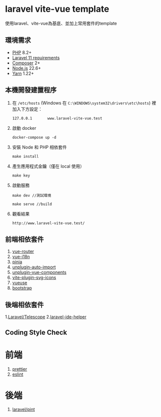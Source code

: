 # laravel vite-vue template

使用laravel、vite-vue為基底、並加上常用套件的template

## 環境需求

-   [PHP](http://php.net/) 8.2+
-   [Laravel 11 requirements](https://laravel.com/docs/11.x/deployment#server-requirements)
-   [Composer](https://getcomposer.org/) 2+
-   [Node.js](https://nodejs.org/en/download/) 22.6+
-   [Yarn](https://classic.yarnpkg.com/lang/en/docs/install/) 1.22+

## 本機開發建置程序

1. 在 `/etc/hosts` (Windows 在 `C:\WINDOWS\system32\drivers\etc\hosts`) 裡加入下方設定：
    ```
    127.0.0.1       www.laravel-vite-vue.test
    ```
2. 啟動 docker

    ```
    docker-compose up -d
    ```

3. 安裝 Node 和 PHP 相依套件
    ```
    make install
    ```
4. 產生應用程式金鑰（僅在 local 使用）
    ```
    make key
    ```
5. 啟動服務

    ```
    make dev //測試環境

    make serve //build
    ```

6. 觀看結果
    ```
    http://www.laravel-vite-vue.test/
    ```

## 前端相依套件

1. [vue-router](https://router.vuejs.org/zh/)
2. [vue-i18n](https://kazupon.github.io/vue-i18n/)
3. [pinia](https://pinia.vuejs.org/)
4. [unplugin-auto-import](https://github.com/unplugin/unplugin-auto-import)
5. [unplugin-vue-components](https://github.com/unplugin/unplugin-vue-components)
6. [vite-plugin-svg-icons](https://github.com/vbenjs/vite-plugin-svg-icons/blob/main/README.zh_CN.md)
7. [vueuse](https://vueuse.org/)
8. [bootstrap](https://getbootstrap.com/)

## 後端相依套件

1.[Laravel/Telescope](https://laravel.com/docs/11.x/telescope) 2.[laravel-ide-helper](https://github.com/barryvdh/laravel-ide-helper)

## Coding Style Check

# 前端

1. [prettier](https://prettier.io/)
2. [eslint](https://eslint.org/)

# 後端

1. [laravel/pint](https://laravel.com/docs/11.x/pint)
